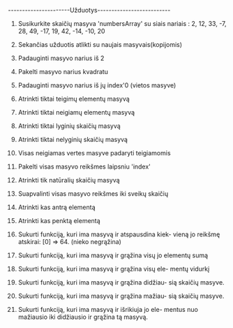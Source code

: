 ----------------------Užduotys--------------------------

1. Susikurkite skaičių masyva 'numbersArray' su siais nariais :
   2, 12, 33, -7, 28, 49, -17, 19, 42, -14, -10, 20

2. Sekančias užduotis atlikti su naujais masyvais(kopijomis)
3. Padauginti masyvo narius iš 2
4. Pakelti masyvo narius kvadratu
5. Padauginti masyvo narius iš jų index'0 (vietos masyve)
6. Atrinkti tiktai teigimų elementų masyvą
7. Atrinkti tiktai neigiamų elementų masyvą
8. Atrinkti tiktai lyginių skaičių masyvą
9. Atrinkti tiktai nelyginių skaičių masyvą
10. Visas neigiamas vertes masyve padaryti teigiamomis
11. Pakelti visas masyvo reikšmes laipsniu 'index'
12. Atrinkti tik natūralių skaičių masyvą
13. Suapvalinti visas masyvo reikšmes iki sveikų skaičių
14. Atrinkti kas antrą elementą
15. Atrinkti kas penktą elementą
16. Sukurti funkciją, kuri ima masyvą ir atspausdina kiek-
    vieną jo reikšmę atskirai: [0] => 64. (nieko negrąžina)
17. Sukurti funkciją, kuri ima masyvą ir grąžina visų
    jo elementų sumą
18. Sukurti funkciją, kuri ima masyvą ir grąžina visų ele-
    mentų vidurkį
19. Sukurti funkciją, kuri ima masyvą ir grąžina didžiau-
    sią skaičių masyve.
20. Sukurti funkciją, kuri ima masyvą ir grąžina mažiau-
    sią skaičių masyve.
21. Sukurti funkciją, kuri ima masyvą ir išrikiuja jo ele-
    mentus nuo mažiausio iki didžiausio ir grąžina tą masyvą.
